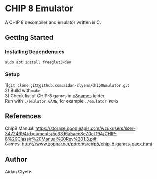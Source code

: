 # CHIP 8 Emulator
A CHIP 8 decompiler and emulator written in C.

## Getting Started
### Installing Dependencies
```
sudo apt install freeglut3-dev
```

### Setup
1)`git clone git@github.com:aidan-clyens/Chip8Emulator.git`</br>
2) Build with `make`</br>
3) Check list of CHIP-8 games in [c8games](/c8games) folder.</br>
Run with `./emulator GAME`, for example `./emulator PONG`</br>

## References
Chip8 Manual:
https://storage.googleapis.com/wzukusers/user-34724694/documents/5c83d6a5aec8eZ0cT194/CHIP-8%20Classic%20Manual%20Rev%201.3.pdf
</br>Games:
https://www.zophar.net/pdroms/chip8/chip-8-games-pack.html

## Author
Aidan Clyens
